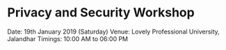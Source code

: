 # Privacy and Security Workshop
Date: 19th January 2019 (Saturday)
Venue: Lovely Professional University, Jalandhar
Timings: 10:00 AM to 06:00 PM
